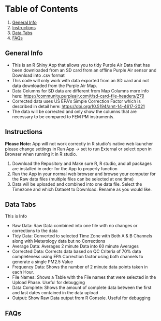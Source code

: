 # Table of Contents
1. [General Info](#general-info)
2. [Instructions](#instructions)
3. [Data Tabs](#data-tabs)
4. [FAQs](#faqs)

## General Info
- This is an R Shiny App that allows you to tidy Purple Air Data that has been downloaded from an SD card from an offline Purple Air sensor and Download into .csv format 
- This code will only work with data exported from an SD card and not data downloaded from the Purple Air Map.
- Data Columns for SD data are different from Map Columns more info here: https://community.purpleair.com/t/sd-card-file-headers/279
- Corrected data uses US EPA's Simple Correction Factor which is described in detail here: https://doi.org/10.5194/amt-14-4617-2021
- The data will be corrected and only show the columns that are necessary to be compared to FEM PM instruments. 


## Instructions
**Please Note:** App will not work correctly in R studio's native web launcher please change settings in Run App -> set to run External or select open in Browser when running it in R studio. 
1. Download the Repository and Make sure R, R studio, and all packages are installed in order for the App to properly function
2. Run the App in your normal web browser and browse your computer for the Raw data files (multiple files can be selected at one time)
3. Data will be uploaded and combined into one data file. Select the Timezone and which Dataset to Download. Rename as you would like.

## Data Tabs
This is Info 
- Raw Data: Raw Data combined into one file with no changes or corrections to the data
- Tidy Data: Converted to selected Time Zone with Both A & B Channels along with Meterology data but no Corrections
- Average Data: Averages 2 minute Data into 60 minute Averages 
- Corrected Data: Corrects data based on QC Criteria of 70% data completeness using EPA Correction factor using both channels to generate a single PM2.5 Value
- Frequency Data: Shows the number of 2 minute data points taken in each Hour.
- File Names: Shows a Table with the File names that were selected in the Upload Phase. Useful for debugging
- Data Complete: Shows the amount of complete data between the first and last dates contained in the data upload 
- Output: Show Raw Data output from R Console. Useful for debugging 

## FAQs
